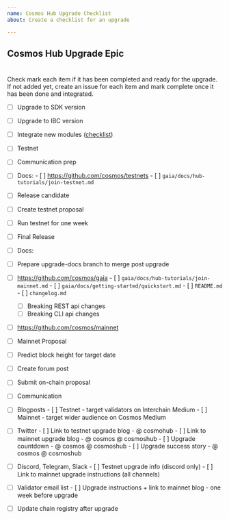 ```yaml
---
name: Cosmos Hub Upgrade Checklist
about: Create a checklist for an upgrade

---
```


## Cosmos Hub Upgrade Epic

# <Upgrade Name>

Check mark each item if it has been completed and ready for the upgrade. If not added yet, create an issue for each item and mark complete once it has been done and integrated.

- [ ]  Upgrade to SDK version <SDK VERSION>
- [ ]  Upgrade to IBC version <IBC VERSION>
- [ ]  Integrate new modules ([checklist](https://github.com/cosmos/hub-eng/blob/main/module_qa/module_checklist.md))

- [ ]  Testnet
  - [ ]  Communication prep
  - [ ]  Docs:
    - [ ]  https://github.com/cosmos/testnets
    - [ ]  `gaia/docs/hub-tutorials/join-testnet.md`
  - [ ]  Release candidate
  - [ ]  Create testnet proposal
  - [ ]  Run testnet for one week
  - [ ]  Final Release

- [ ]  Docs:
  - [ ]  Prepare upgrade-docs branch to merge post upgrade
  - [ ]  https://github.com/cosmos/gaia
    - [ ]  `gaia/docs/hub-tutorials/join-mainnet.md`
    - [ ]  `gaia/docs/getting-started/quickstart.md`
    - [ ]  `README.md`
    - [ ]  `changelog.md`
      - [ ]  Breaking REST api changes
      - [ ]  Breaking CLI api changes
  - [ ]  https://github.com/cosmos/mainnet

- [ ]  Mainnet Proposal
  - [ ]  Predict block height for target date
  - [ ]  Create forum post
  - [ ]  Submit on-chain proposal

- [ ]  Communication
  - [ ]  Blogposts
    - [ ]  Testnet - target validators on Interchain Medium
    - [ ]  Mainnet - target wider audience on Cosmos Medium
  - [ ]  Twitter
    - [ ]  Link to testnet upgrade blog - @ cosmohub
    - [ ]  Link to mainnet upgrade blog - @ cosmos @ cosmoshub
    - [ ]  Upgrade countdown - @ cosmos @ cosmoshub
    - [ ]  Upgrade success story - @ cosmos @ cosmoshub
  - [ ]  Discord, Telegram, Slack
    - [ ]  Testnet upgrade info (discord only)
    - [ ]  Link to mainnet upgrade instructions (all channels)
  - [ ]  Validator email list
    - [ ]  Upgrade instructions + link to mainnet blog - one week before upgrade
  - [ ]  Update chain registry after upgrade
